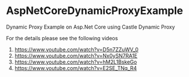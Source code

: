 # AspNetCoreDynamicProxyExample
Dynamic Proxy Example on Asp.Net Core using Castle Dynamic Proxy

For the details please see the following videos

1. https://www.youtube.com/watch?v=D5n7ZZuWV_0
2. https://www.youtube.com/watch?v=Nx0ySN7RA1E
3. https://www.youtube.com/watch?v=hM2L1BskeGo
4. https://www.youtube.com/watch?v=E2SE_TNq_R4
